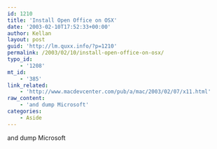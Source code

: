 ```yaml
---
id: 1210
title: 'Install Open Office on OSX'
date: '2003-02-10T17:52:33+00:00'
author: Kellan
layout: post
guid: 'http://lm.quxx.info/?p=1210'
permalink: /2003/02/10/install-open-office-on-osx/
typo_id:
    - '1208'
mt_id:
    - '385'
link_related:
    - 'http://www.macdevcenter.com/pub/a/mac/2003/02/07/x11.html'
raw_content:
    - 'and dump Microsoft'
categories:
    - Aside
---
```


and dump Microsoft